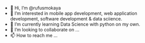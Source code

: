 - 👋 Hi, I’m @rufusmokaya
- 👀 I’m interested in mobile app development, web application development, software development & data sciience.
- 🌱 I’m currently learning Data Science with python on my own.
- 💞️ I’m looking to collaborate on ...
- 📫 How to reach me ...

<!---
rufusmokaya/rufusmokaya is a ✨ special ✨ repository because its `README.md` (this file) appears on your GitHub profile.
You can click the Preview link to take a look at your changes.
--->

